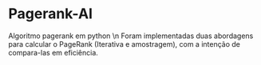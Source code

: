 # Pagerank-AI
Algoritmo pagerank em python \n
Foram implementadas duas abordagens para calcular o PageRank (Iterativa e amostragem), com a intenção de compara-las em eficiência.
